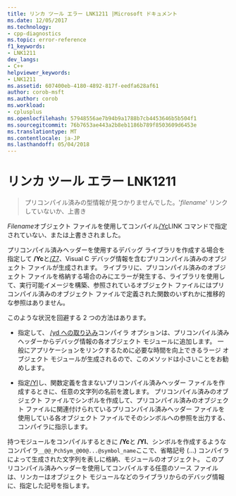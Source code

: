 ```yaml
---
title: リンカ ツール エラー LNK1211 |Microsoft ドキュメント
ms.date: 12/05/2017
ms.technology:
- cpp-diagnostics
ms.topic: error-reference
f1_keywords:
- LNK1211
dev_langs:
- C++
helpviewer_keywords:
- LNK1211
ms.assetid: 607400eb-4180-4892-817f-eedfa628af61
author: corob-msft
ms.author: corob
ms.workload:
- cplusplus
ms.openlocfilehash: 57948556ae7b94b9a1788b7cb4453646b5b504f1
ms.sourcegitcommit: 76b7653ae443a2b8eb1186b789f8503609d6453e
ms.translationtype: MT
ms.contentlocale: ja-JP
ms.lasthandoff: 05/04/2018
---
```

# <a name="linker-tools-error-lnk1211"></a>リンカ ツール エラー LNK1211

> プリコンパイル済みの型情報が見つかりませんでした。'*filename*' リンクしていないか、上書き

*Filename*オブジェクト ファイルを使用してコンパイル[/Yc](../../build/reference/yc-create-precompiled-header-file.md)LINK コマンドで指定されていない、または上書きされました。

プリコンパイル済みヘッダーを使用するデバッグ ライブラリを作成する場合を指定して **/Yc**と[/Z7](../../build/reference/z7-zi-zi-debug-information-format.md)、Visual C デバッグ情報を含むプリコンパイル済みのオブジェクト ファイルが生成されます。 ライブラリに、プリコンパイル済みのオブジェクト ファイルを格納する場合のみにエラーが発生する、ライブラリを使用して、実行可能イメージを構築、参照されているオブジェクト ファイルにはプリコンパイル済みのオブジェクト ファイルで定義された関数のいずれかに推移的な参照はありません。

このような状況を回避する 2 つの方法はあります。

- 指定して、 [/yd への取り込み](../../build/reference/yd-place-debug-information-in-object-file.md)コンパイラ オプションは、プリコンパイル済みヘッダーからデバッグ情報の各オブジェクト モジュールに追加します。 一般にアプリケーションをリンクするために必要な時間を向上できるラージ オブジェクト モジュールが生成されるので、このメソッドは小さいことをお勧めします。

- 指定[/Yl](../../build/reference/yl-inject-pch-reference-for-debug-library.md)し、関数定義を含まないプリコンパイル済みヘッダー ファイルを作成するときに、任意の文字列の名前を渡します。 プリコンパイル済みのオブジェクト ファイルでシンボルを作成して、プリコンパイル済みのオブジェクト ファイルに関連付けられているプリコンパイル済みヘッダー ファイルを使用している各オブジェクト ファイルでそのシンボルへの参照を出力する、コンパイラに指示します。

持つモジュールをコンパイルするときに **/Yc**と **/Yl**、シンボルを作成するようなコンパイラ`__@@_PchSym_@00@...@symbol_name`ここで、省略記号 (...) コンパイラによって生成された文字列を表しに格納、モジュールのオブジェクト。 このプリコンパイル済みヘッダーを使用してコンパイルする任意のソース ファイルは、リンカーはオブジェクト モジュールなどのライブラリからのデバッグ情報に、指定した記号を指します。
